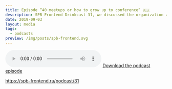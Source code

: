 ```yaml
---
title: Episode “40 meetups or how to grow up to conference” 🇷🇺
description: SPB Frontend Drinkcast 31, we discussed the organization and program of PiterJS conf
date: 2019-09-03
layout: media
tags:
  - podcasts
preview: /img/posts/spb-frontend.svg
---
```


<audio controls>
  <source class="u-audio" preload="auto" src="{{ '/media/SPB-Frontend-Drinkcast-26.mp3' | url }}" type="audio/mpeg">
  <a href="{{ '/media/SPB-Frontend-Drinkcast-31.mp3' | url }}" download>Download the podcast episode</a>
</audio>
<a href="{{ '/media/SPB-Frontend-Drinkcast-31.mp3' | url }}" download>Download the podcast episode</a>

https://spb-frontend.ru/podcast/31
